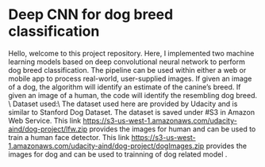 # Deep CNN for dog breed classification
Hello, welcome to this project repository. Here, I implemented two machine learning models based on deep convolutional neural network to perform dog breed classification. The pipeline can be used within either a web or mobile app to process real-world, user-supplied images. If given an image of a dog, the algorithm will identify an estimate of the canine’s breed. If given an image of a human, the code will identify the resembling dog breed. \\
Dataset used:\\
The dataset used here are provided by Udacity and is similar to Stanford Dog Dataset. The dataset is saved under #S3 in Amazon Web Service. This link https://s3-us-west-1.amazonaws.com/udacity-aind/dog-project/lfw.zip provides the images for human and can be used to train a human face detector. This link https://s3-us-west-1.amazonaws.com/udacity-aind/dog-project/dogImages.zip provides the images for dog and can be used to trainning of dog related model .
